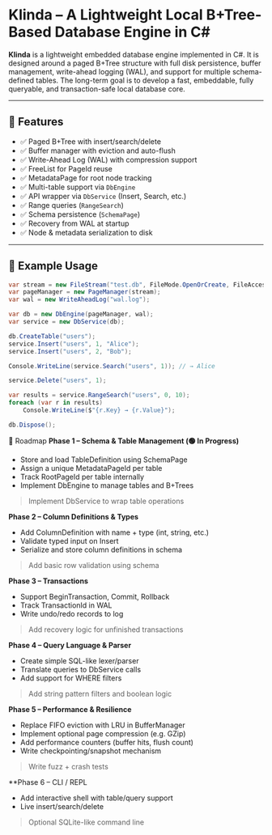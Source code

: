 # Klinda – A Lightweight Local B+Tree-Based Database Engine in C#

**Klinda** is a lightweight embedded database engine implemented in C#. It is designed around a paged B+Tree structure with full disk persistence, buffer management, write-ahead logging (WAL), and support for multiple schema-defined tables. The long-term goal is to develop a fast, embeddable, fully queryable, and transaction-safe local database core.

---

## 🚀 Features

- ✅ Paged B+Tree with insert/search/delete
- ✅ Buffer manager with eviction and auto-flush
- ✅ Write-Ahead Log (WAL) with compression support
- ✅ FreeList for PageId reuse
- ✅ MetadataPage for root node tracking
- ✅ Multi-table support via `DbEngine`
- ✅ API wrapper via `DbService` (Insert, Search, etc.)
- ✅ Range queries (`RangeSearch`)
- ✅ Schema persistence (`SchemaPage`)
- ✅ Recovery from WAL at startup
- ✅ Node & metadata serialization to disk


---

## 🧪 Example Usage

```csharp
var stream = new FileStream("test.db", FileMode.OpenOrCreate, FileAccess.ReadWrite);
var pageManager = new PageManager(stream);
var wal = new WriteAheadLog("wal.log");

var db = new DbEngine(pageManager, wal);
var service = new DbService(db);

db.CreateTable("users");
service.Insert("users", 1, "Alice");
service.Insert("users", 2, "Bob");

Console.WriteLine(service.Search("users", 1)); // → Alice

service.Delete("users", 1);

var results = service.RangeSearch("users", 0, 10);
foreach (var r in results)
    Console.WriteLine($"{r.Key} → {r.Value}");

db.Dispose();
```
📌 Roadmap
**Phase 1 – Schema & Table Management (🟢 In Progress)**

- Store and load TableDefinition using SchemaPage
- Assign a unique MetadataPageId per table
- Track RootPageId per table internally
- Implement DbEngine to manage tables and B+Trees

> Implement DbService to wrap table operations

**Phase 2 – Column Definitions & Types**

- Add ColumnDefinition with name + type (int, string, etc.)
- Validate typed input on Insert
- Serialize and store column definitions in schema

> Add basic row validation using schema

**Phase 3 – Transactions**

- Support BeginTransaction, Commit, Rollback
- Track TransactionId in WAL
- Write undo/redo records to log

> Add recovery logic for unfinished transactions

**Phase 4 – Query Language & Parser**

- Create simple SQL-like lexer/parser
- Translate queries to DbService calls
- Add support for WHERE filters
> Add string pattern filters and boolean logic

**Phase 5 – Performance & Resilience**

- Replace FIFO eviction with LRU in BufferManager
- Implement optional page compression (e.g. GZip)
- Add performance counters (buffer hits, flush count)
- Write checkpointing/snapshot mechanism

> Write fuzz + crash tests

**Phase 6 – CLI / REPL

- Add interactive shell with table/query support
- Live insert/search/delete

> Optional SQLite-like command line
